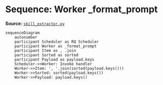 # Sequence: Worker _format_prompt

**Source:** [`skill_extractor.py`](../../Src/backend/worker/handlers/skill_extractor.py#L21)

```mermaid
sequenceDiagram
    autonumber
    participant Scheduler as RQ Scheduler
    participant Worker as _format_prompt
    participant Item as , .join
    participant Sorted as sorted
    participant Payload as payload.keys
    Scheduler->>Worker: Invoke handler
    Worker->>Item: ', '.join(sorted(payload.keys()))
    Worker->>Sorted: sorted(payload.keys())
    Worker->>Payload: payload.keys()
```
